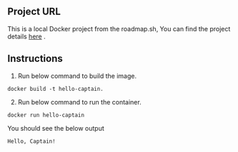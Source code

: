 ## Project URL

This is a local Docker project from the roadmap.sh, You can find the project details [here](https://roadmap.sh/projects/basic-dockerfile) .

## Instructions
1. Run below command to build the image.

```
docker build -t hello-captain.
```

2. Run below command to run the container.

```
docker run hello-captain
```

You should see the below output

```
Hello, Captain!
```
